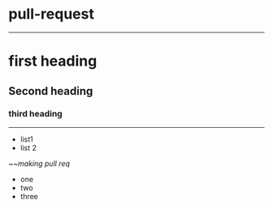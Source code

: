 # pull-request

---
# first heading
## Second heading
### third heading
---
- list1
- list 2



*~~making pull req*
- one
- two
- three

